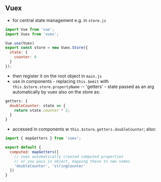 ## Vuex
- for central state management
e.g. in `store.js`
```javascript
import Vue from 'vue';
import Vuex from 'vuex';

Vue.use(Vuex)
export const store = new Vuex.Store({
  state: {
    counter: 0
  }
});
```
- then register it on the root object in `main.js`
- use in components - replacing `this.$emit` with `this.$store.store.propertyName`
--
'getters' - state passed as an arg automatically by vuex
also on the store as:
```javascript
getters: {
  doubleCounter: state => {
    return state.counter * 2;
  }
}
```
- accessed in components w `this.$store.getters.doubleCounter`;
also:
```javascript
import { mapGetters } from 'vuex';

export default {
  computed: mapGetters([
    // vuex automatically created computed properties
    // or you pass in object, mapping these to new names
    'doubleCounter', 'stringCounter'
  ])
}
